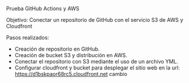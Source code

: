 Prueba GitHub Actions y AWS

Objetivo: Conectar un repositorio de GitHub con el servicio S3 de AWS y Cloudfront

Pasos realizados:
- Creación de repositorio en GitHub.
- Creación de bucket S3 y distribución en AWS.
- Conectar el repositorio con S3 mediante el uso de un archivo YML.
- Configurar cloudfront y bucket para desplegar el sitio web en la url: https://d1bskpaor68rc5.cloudfront.net
cambio